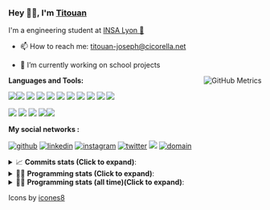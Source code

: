 <!--
**titouan-joseph/titouan-joseph** is a ✨ _special_ ✨ repository because its `README.md` (this file) appears on your GitHub profile.

Here are some ideas to get you started:

- 🔭 I’m currently working on ...
- 🌱 I’m currently learning ...
- 👯 I’m looking to collaborate on ...
- 🤔 I’m looking for help with ...
- 💬 Ask me about ...
- 📫 How to reach me: ...
- 😄 Pronouns: ...
- ⚡ Fun fact: ...
-->

### Hey 👋🏽, I'm [Titouan](https://github.com/Titouan-Joseph) 

I'm a engineering student at  [INSA Lyon 🦏](https://www.insa-lyon.fr/en/)

- 📫 How to reach me: [titouan-joseph@cicorella.net](mailto:titouan-joseph@cicorella.net)
- 🔭 I’m currently working on school projects


  <img align="right" alt="GitHub Metrics" src="https://metrics.lecoq.io/titouan-joseph" />

**Languages and Tools:**

[<img src="https://img.icons8.com/color/48/000000/python.png"/>]()[<img src="https://img.icons8.com/color/48/000000/java-coffee-cup-logo.png"/>]() [<img src="https://img.icons8.com/color/48/000000/c-programming.png"/>]() [<img src="https://img.icons8.com/color/48/000000/javascript.png"/>]() [<img src="https://img.icons8.com/color/48/000000/selenium-test-automation.png"/>]() [<img src="https://img.icons8.com/color/48/000000/git.png"/>]() [<img src="https://img.icons8.com/color/48/000000/console.png"/>]() [<img src="https://img.icons8.com/color/48/000000/android-os.png"/>]() [<img src="https://img.icons8.com/color/48/000000/pycharm.png"/>]() [<img src="https://img.icons8.com/color/48/000000/virtualbox.png"/>]() [<img src="https://img.icons8.com/color/48/000000/windows-10.png"/>]()

[<img src="https://img.icons8.com/color/48/000000/linux.png"/>]() [<img src="https://img.icons8.com/color/48/000000/nginx.png"/>]() [<img src="https://img.icons8.com/color/48/000000/raspberry-pi.png"/>]() [<img src="https://img.icons8.com/color/48/000000/docker.png"/>]()[<img src="https://img.icons8.com/color/48/000000/visual-studio-code-2019.png"/>]()

**My social networks :**

[<img src='https://img.icons8.com/fluent/48/000000/github.png' alt="github">](https://github.com/titouan-joseph)  [<img src='https://img.icons8.com/color/48/000000/linkedin.png' alt='linkedin'>](https://www.linkedin.com/in/titouan-joseph-revol/)  [<img src='https://img.icons8.com/color/48/000000/instagram-new.png' alt='instagram'>](https://www.instagram.com/tit_re/)  [<img src='https://img.icons8.com/color/48/000000/twitter.png' alt='twitter'>](https://twitter.com/josephrevol) [<img src="https://img.icons8.com/color/48/000000/facebook.png"/>](https://www.facebook.com/titre01) [<img src="https://img.icons8.com/fluent/48/000000/domain.png" alt="domain"/>](https://titouan-joseph.cicorella.net)

<details>
 <summary>📈 <b>Commits stats (Click to expand)</b>: </summary>
    <a href="https://sourcerer.io/titouan-joseph"><img src="https://img.shields.io/badge/Python-148%20commits-orange.svg" alt=""></a>
    <a href="https://sourcerer.io/titouan-joseph"><img src="https://img.shields.io/badge/Java-27%20commits-orange.svg" alt=""></a>
    <a href="https://sourcerer.io/titouan-joseph"><img src="https://img.shields.io/badge/C-23%20commits-orange.svg" alt=""></a>
    <a href="https://sourcerer.io/titouan-joseph"><img src="https://img.shields.io/badge/JavaScript-18%20commits-orange.svg" alt=""></a>
</details>


<details>
 <summary>👨‍💻 <b>Programming stats (Click to expand)</b>: </summary>
<!--START_SECTION:waka-->
**🐱 My Github Data** 

> 🏆 340 Contributions in the Year 2021
 > 
> 📦 58.5 kB Used in Github's Storage 
 > 
> 🚫 Not Opted to Hire
 > 
> 📜 28 Public Repositories 
 > 
> 🔑 2 Private Repositories  
 > 
**I'm an Early 🐤** 

```text
🌞 Morning    95 commits     ███░░░░░░░░░░░░░░░░░░░░░░   15.01% 
🌆 Daytime    249 commits    █████████░░░░░░░░░░░░░░░░   39.34% 
🌃 Evening    226 commits    █████████░░░░░░░░░░░░░░░░   35.7% 
🌙 Night      63 commits     ██░░░░░░░░░░░░░░░░░░░░░░░   9.95%

```
📅 **I'm Most Productive on Wednesday** 

```text
Monday       95 commits     ███░░░░░░░░░░░░░░░░░░░░░░   15.01% 
Tuesday      85 commits     ███░░░░░░░░░░░░░░░░░░░░░░   13.43% 
Wednesday    125 commits    █████░░░░░░░░░░░░░░░░░░░░   19.75% 
Thursday     100 commits    ████░░░░░░░░░░░░░░░░░░░░░   15.8% 
Friday       82 commits     ███░░░░░░░░░░░░░░░░░░░░░░   12.95% 
Saturday     62 commits     ██░░░░░░░░░░░░░░░░░░░░░░░   9.79% 
Sunday       84 commits     ███░░░░░░░░░░░░░░░░░░░░░░   13.27%

```


📊 **This Week I Spent My Time On** 

```text
⌚︎ Time Zone: Europe/Paris

💬 Programming Languages: 
Other                    19 hrs 55 mins      ███████████████░░░░░░░░░░   59.52% 
Python                   4 hrs 59 mins       ███░░░░░░░░░░░░░░░░░░░░░░   14.88% 
TypeScript               3 hrs 13 mins       ██░░░░░░░░░░░░░░░░░░░░░░░   9.64% 
Markdown                 2 hrs 50 mins       ██░░░░░░░░░░░░░░░░░░░░░░░   8.49% 
JSON                     1 hr 4 mins         ░░░░░░░░░░░░░░░░░░░░░░░░░   3.23%

🔥 Editors: 
Browser                  17 hrs 23 mins      █████████████░░░░░░░░░░░░   51.95% 
VS Code                  8 hrs 17 mins       ██████░░░░░░░░░░░░░░░░░░░   24.76% 
PyCharm                  5 hrs 30 mins       ████░░░░░░░░░░░░░░░░░░░░░   16.47% 
Word                     2 hrs 8 mins        █░░░░░░░░░░░░░░░░░░░░░░░░   6.39% 
Bash                     4 mins              ░░░░░░░░░░░░░░░░░░░░░░░░░   0.22%

🐱‍💻 Projects: 
Stage-DevOps             11 hrs 16 mins      ████████░░░░░░░░░░░░░░░░░   33.67% 
demo_docker              10 hrs 59 mins      ████████░░░░░░░░░░░░░░░░░   32.82% 
Overbookd-userStories    5 hrs 50 mins       ████░░░░░░░░░░░░░░░░░░░░░   17.44% 
spfx                     2 hrs 14 mins       █░░░░░░░░░░░░░░░░░░░░░░░░   6.71% 
Unknown Project          1 hr 37 mins        █░░░░░░░░░░░░░░░░░░░░░░░░   4.84%

💻 Operating System: 
Windows                  28 hrs 22 mins      █████████████████████░░░░   84.71% 
Linux                    5 hrs 7 mins        ███░░░░░░░░░░░░░░░░░░░░░░   15.29%

```

**I Mostly Code in Python** 

```text
Python                   18 repos            ██████████████░░░░░░░░░░░   56.25% 
JavaScript               3 repos             ██░░░░░░░░░░░░░░░░░░░░░░░   9.38% 
HTML                     2 repos             █░░░░░░░░░░░░░░░░░░░░░░░░   6.25% 
C                        2 repos             █░░░░░░░░░░░░░░░░░░░░░░░░   6.25% 
MATLAB                   2 repos             █░░░░░░░░░░░░░░░░░░░░░░░░   6.25%

```



 Last Updated on 17/08/2021
<!--END_SECTION:waka-->

</details>

<details>
 <summary>👨‍💻 <b>Programming stats (all time)(Click to expand)</b>: </summary>
    <img src="https://wakatime.com/share/@titouan_joseph/b2dd01ab-0ae9-45a5-9065-5eef2a205b1c.svg">
    <img src="https://wakatime.com/share/@titouan_joseph/5ef9f0c5-69ff-452c-80a9-909df7152407.svg">
    <img src="https://wakatime.com/share/@titouan_joseph/3989b40d-e2ad-4aeb-8f15-b50171502a9a.svg">
</details>

Icons by [icones8](https://icones8.fr/)

